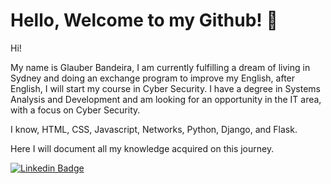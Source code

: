 # Hello, Welcome to my Github! 👋

Hi!

My name is Glauber Bandeira, I am currently fulfilling a dream of living in Sydney and doing an exchange program to improve my English, after English, I will start my course in Cyber Security. I have a degree in Systems Analysis and Development and am looking for an opportunity in the IT area, with a focus on Cyber Security.

I know, HTML, CSS, Javascript, Networks, Python, Django, and Flask.

Here I will document all my knowledge acquired on this journey.

[![Linkedin Badge](https://img.shields.io/badge/-LinkedIn-blue?style=flat-square&logo=Linkedin&logoColor=white&link=www.linkedin.com/in/glauberbandeira/)](www.linkedin.com/in/glauberbandeira/)




